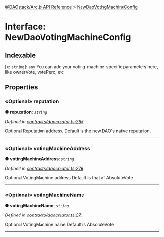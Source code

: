 [@DAOstack/Arc.js API Reference](../README.md) > [NewDaoVotingMachineConfig](../interfaces/newdaovotingmachineconfig.md)



# Interface: NewDaoVotingMachineConfig

## Indexable

\[x: `string`\]:&nbsp;`any`
You can add your voting-machine-specific parameters here, like ownerVote, votePerc, etc



## Properties
<a id="reputation"></a>

### «Optional» reputation

**●  reputation**:  *`string`* 

*Defined in [contracts/daocreator.ts:266](https://github.com/daostack/arc.js/blob/0fff6d4/lib/contracts/daocreator.ts#L266)*



Optional Reputation address. Default is the new DAO's native reputation.




___

<a id="votingmachineaddress"></a>

### «Optional» votingMachineAddress

**●  votingMachineAddress**:  *`string`* 

*Defined in [contracts/daocreator.ts:276](https://github.com/daostack/arc.js/blob/0fff6d4/lib/contracts/daocreator.ts#L276)*



Optional VotingMachine address Default is that of AbsoluteVote




___

<a id="votingmachinename"></a>

### «Optional» votingMachineName

**●  votingMachineName**:  *`string`* 

*Defined in [contracts/daocreator.ts:271](https://github.com/daostack/arc.js/blob/0fff6d4/lib/contracts/daocreator.ts#L271)*



Optional VotingMachine name Default is AbsoluteVote




___


